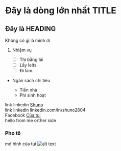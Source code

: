 # Đây là dòng lớn nhất TITLE

## Đây là HEADING

Không có gì là mình ơi

1. Nhiệm vụ

    - [ ] Thi bằng lái
    - [ ] Lấy Ielts
    - [ ] Đi làm

- Ngân sách chi tiêu

    - Tiền nhà
    - Phí sinh hoạt

link linkedin [Shuno](www.linkedin.com/in/shuno2804/)  
link linkedin linkedin.com/in/shuno2804 <br />
Facebook [Của tui](www.fb.com/shuno.0612) <br />
hello from me orther side

### Pho tô

mở hình của tui 
![alt text](https://github.com/Shuno2200/learnGit/blob/main/H%C3%ACnh.jpg)